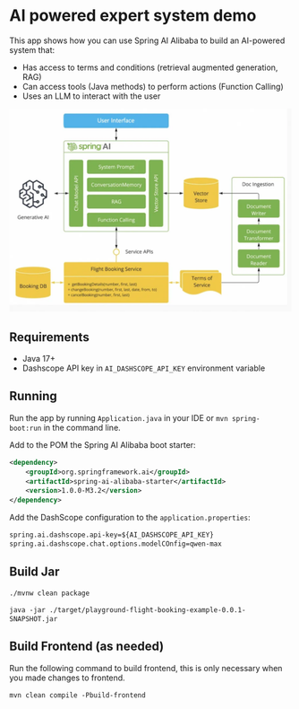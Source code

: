 # AI powered expert system demo

This app shows how you can use Spring AI Alibaba to build an AI-powered system that:

- Has access to terms and conditions (retrieval augmented generation, RAG)
- Can access tools (Java methods) to perform actions (Function Calling)
- Uses an LLM to interact with the user

![spring-ai-alibaba-flight-booking](diagram.png)

## Requirements

- Java 17+
- Dashscope API key in `AI_DASHSCOPE_API_KEY` environment variable

## Running

Run the app by running `Application.java` in your IDE or `mvn spring-boot:run` in the command line.


Add to the POM the Spring AI Alibaba boot starter:

```xml
<dependency>
    <groupId>org.springframework.ai</groupId>
    <artifactId>spring-ai-alibaba-starter</artifactId>
    <version>1.0.0-M3.2</version>
</dependency>
```

Add the DashScope configuration to the `application.properties`:

```
spring.ai.dashscope.api-key=${AI_DASHSCOPE_API_KEY}
spring.ai.dashscope.chat.options.modelCOnfig=qwen-max
```

## Build Jar

```shell
./mvnw clean package
```

```shell
java -jar ./target/playground-flight-booking-example-0.0.1-SNAPSHOT.jar
```


## Build Frontend (as needed)

Run the following command to build frontend, this is only necessary when you made changes to frontend.

```shell
mvn clean compile -Pbuild-frontend
```
